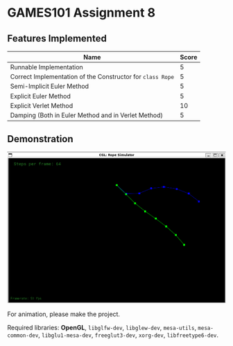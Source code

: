# GAMES101 Assignment 8

## Features Implemented

| Name                                                       | Score |
| ---------------------------------------------------------- | ----- |
| Runnable Implementation                                    | 5     |
| Correct Implementation of the Constructor for `class Rope` | 5     |
| Semi-Implicit Euler Method                                 | 5     |
| Explicit Euler Method                                      | 5     |
| Explicit Verlet Method                                     | 10    |
| Damping (Both in Euler Method and in Verlet Method)        | 5     |



## Demonstration

<img src="images/demo-1.png" alt="image-20230726200126026" style="zoom: 67%;" />

For animation, please make the project.

Required libraries: **OpenGL**, `libglfw-dev`, `libglew-dev`, `mesa-utils`, `mesa-common-dev`, `libglu1-mesa-dev`, `freeglut3-dev`, `xorg-dev`, `libfreetype6-dev`.

 